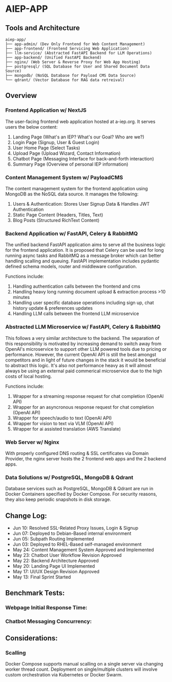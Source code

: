 # AIEP-APP
## Tools and Architecture
```
aiep-app/
├── app-admin/ (Dev Only Frontend for Web Content Management)
├── app-frontend/ (Frontend Servicing Web Application)
├── llm-service/ (Abstracted FastAPI Backend for LLM Operations)
├── app-backend/ (Unified FastAPI Backend)
├── nginx/ (Web Server & Reverse Proxy for Web App Hosting)
├── postgresql/ (SQL Database for User and Shared Document Data Source)
├── mongodb/ (NoSQL Database for Payload CMS Data Source)
└── qdrant/ (Vector Database for RAG data retreival)
```

## Overview
### Frontend Application w/ NextJS

The user-facing frontend web application hosted at a-iep.org. It serves users the below content:
1. Landing Page (What's an IEP? What's our Goal? Who are we?)
2. Login Page (Signup, User & Guest Login)
3. User Home Page (Select Tasks)
4. Upload Page (Upload Wizard, Contact Information)
5. Chatbot Page (Messaging Interface for back-and-forth interaction)
6. Summary Page (Overview of personal IEP information)

### Content Management System w/ PayloadCMS

The content management system for the frontend application using MongoDB as the NoSQL data source. It manages the following:

1. Users & Authentication: Stores User Signup Data & Handles JWT Authentication
2. Static Page Content (Headers, Titles, Text) 
3. Blog Posts (Structured RichText Content)

### Backend Application w/ FastAPI, Celery & RabbitMQ

The unified backend FastAPI application aims to serve all the business logic for the frontend application. It is proposed that Celery can be used for long running async tasks and RabbitMQ as a message broker which can better handling scalling and queuing. FastAPI implementation includes pydantic defined schema models, router and middleware configuration.  

Functions include:
1. Handling authentication calls between the frontend and cms
2. Handling heavy long running document upload & extraction process >10 minutes
3. Handling user specific database operations including sign up, chat history update & preferences updates
4. Handling LLM calls between the frontend LLM microservice

### Abstracted LLM Microservice w/ FastAPI, Celery & RabbitMQ

This follows a very similar architecture to the backend. The separation of this responsibility is motivated by increasing demand to switch away from OpenAI's microservice to support other LLM powered tools due to pricing or performance. However, the current OpenAI API is still the best amongst competitors and in light of future changes in the stack it would be beneficial to abstract this logic. It's also not performance heavy as it will almost always be using an external paid commerical microservice due to the high costs of local hosting.

Functions include:
1. Wrapper for a streaming response request for chat completion (OpenAI API)
2. Wrapper for an asyncronous response request for chat completion (OpenAI API)
3. Wrapper for speech/audio to text (OpenAI API)
4. Wrapper for vision to text via VLM (OpenAI API)
5. Wrapper for ai assisted translation (AWS Translate)

### Web Server w/ Nginx

With properly configured DNS routing & SSL certificates via Domain Provider, the nginx server hosts the 2 frontend web apps and the 2 backend apps.

### Data Solutions w/ PostgreSQL, MongoDB & Qdrant

Database services such as PostgreSQL, MongoDB & Qdrant are run in Docker Containers specified by Docker Compose. For security reasons, they also keep periodic snapshots in disk storage.

## Change Log:
- Jun 10: Resolved SSL-Related Proxy Issues, Login & Signup
- Jun 07: Deployed to Debian-Based internal environment
- Jun 05: Subpath Routing Implemented
- Jun 03: Deployed to RHEL-Based self-managed environment
- May 24: Content Management System Approved and Implemented
- May 23: Chatbot User Workflow Revision Approved
- May 22: Backend Architecture Approved
- May 20: Landing Page UI Implemented
- May 17: UI/UX Design Revision Approved
- May 13: Final Sprint Started

## Benchmark Tests:
### Webpage Initial Response Time:
### Chatbot Messaging Concurrency:

## Considerations:
### Scalling
Docker Compose supports manual scalling on a single server via changing worker thread count. Deployment on single/multiple clusters will involve custom orchestration via Kubernetes or Docker Swarm.